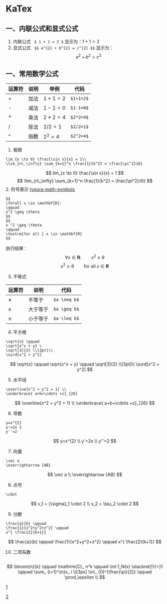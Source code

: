 # KaTex

## 一、内联公式和显式公式
1. 内联公式 ` $ 1 + 1 = 2 $` 显示为：$1 + 1 = 2$
2. 显式公式 ` $$ a^{2} + b^{2} = c^{2} $$` 显示为：$$ a^{2} + b^{2} = c^{2} $$
## 一、常用数学公式
|运算符|说明|举例|代码|
|-|-|-|-|
|+|加法|$1+1=2$|`$1+1=2$`|
|-|减法|$1-1=0$|`$1-1=0$`|
|*|乘法|$2*2=4$|`$2*2=4$`|
|/|除法|$2/2=1$|`$2/2=1$`|
|^|指数|$2^2=4$|`$2^2=4$`|

1. 极限
```KaTex
lim_{x \to 0} \frac{\sin x}{x} = 1\\
\lim_{n\_\infty} \sum_{k=1}^n \frac{1}{k^2} = \frac{\pi^2}{6}
```
$$ lim_{x \to 0} \frac{\sin x}{x} = 1 $$
$$ 
\lim_{n\_\infty} \sum_{k=1}^n \frac{1}{k^2} = \frac{\pi^2}{6}
$$
2. 符号表示
[typora-math-symbols](https://blog.csdn.net/wait_for_eva/article/details/84307306)
```KaTex
$$
\forall x \in \mathbf{R}:
\qquad 
x^2 \geq \theta
$$ 
$$
x ^2 \geq \theta 
\qquad 
\textrm{for all } x \in \mathbf{R}
$$
```
执行结果：
$$
\forall x \in \mathbf{R}:
\qquad 
x^2 \geq \theta
$$ 
$$
x ^2 \geq \theta 
\qquad 
\textrm{for all } x \in \mathbf{R}
$$

3. 不等式

|运算符|说明|代码|
|-|-|-|
|$\neq$|不等于|`$a \neq b$`|
|$\geq$|大于等于|`$a \geq b$`|
|$\leq$|小于等于|`$a \leq b$`|

4. 平方根
```katex
\sqrt{x} \qquad
\sqrt{x^x + y} \
\sqrt[3]{2} \\[3pt]\\
\surd[x^2 + y^2]
```
$$
\sqrt{x} \qquad
\sqrt{x^x + y} \qquad
\sqrt[3]{2} \\[3pt]\\
\surd[x^2 + y^2]
$$

5. 水平线
```katex
\overline{x^2 + y^2 = 1} \\
\underbrace{ a+b+\cdots +z}_{26}
```
$$
\overline{x^2 + y^2 = 1} \\
\underbrace{ a+b+\cdots +z}_{26}
$$

6. 导数
```katex
y=x^{2}
y'=2x 1
y''=2
```
$$
y=x^{2} \\
y'=2x \\
y''=2
$$

7. 向量
```katex
\vec a
\overrightarrow {AB}
```
$$ 
\vec a \\
\overrightarrow {AB}
$$

8. 点号
```katex
\cdot
```
$$
v_1 = {\sigma}_1 \cdot 2 \\
v_2 = \tau_2 \cdot 2
$$

9. 分数
```katex
\frac{a}{b} \qquad
\frac{1}{x^2+y^2+z^2} \qquad
x^{ \frac{2}{k+1}}
```
$$
\frac{a}{b} \qquad
\frac{1}{x^2+y^2+z^2} \qquad
x^{ \frac{2}{k+1}}
$$

10. 二项系数
```katex
```
$$
\binom{n}{k} \qquad
\mathrm{C}_ n^k \qquad
\int f_N(x) \stackrel{!}{=}1 \qquad
\sum_ {i=1}^{n}x_ i \\[3px]
\int_ {0}^{\frac{\pi}{2}} \qquad
\prod_\epsilon \\
$$

[1](https://blog.csdn.net/bingteng6859/article/details/104886224?utm_medium=distribute.pc_relevant.none-task-blog-2~default~baidujs_baidulandingword~default-4-104886224-blog-104561781.235^v43^pc_blog_bottom_relevance_base6&spm=1001.2101.3001.4242.3&utm_relevant_index=7)


[2](https://www.bilibili.com/video/BV1nE411n7W8/?spm_id_from=333.337.search-card.all.click&vd_source=aaa6f3193ab47d25ce56900f14dcebe0)